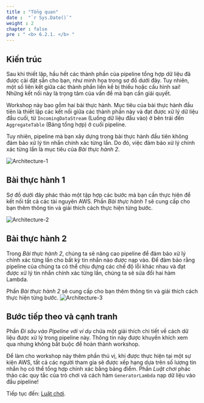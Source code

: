 ```yaml
---
title : "Tổng quan"
date :  "`r Sys.Date()`" 
weight : 2
chapter : false
pre : " <b> 6.2.1. </b> "
---
```


## Kiến trúc

Sau khi thiết lập, hầu hết các thành phần của pipeline tổng hợp dữ liệu đã được cài đặt sẵn cho bạn, như minh họa trong sơ đồ dưới đây. Tuy nhiên, một số liên kết giữa các thành phần liền kề bị thiếu hoặc cấu hình sai! Những kết nối này là trọng tâm của vấn đề mà bạn cần giải quyết.

Workshop này bao gồm hai bài thực hành. Mục tiêu của bài thực hành đầu tiên là thiết lập các kết nối giữa các thành phần này và đạt được xử lý dữ liệu đầu cuối, từ `IncomingDataStream` (Luồng dữ liệu đầu vào) ở bên trái đến `AggregateTable` (Bảng tổng hợp) ở cuối pipeline.

Tuy nhiên, pipeline mà bạn xây dựng trong bài thực hành đầu tiên không đảm bảo xử lý tin nhắn chính xác từng lần. Do đó, việc đảm bảo xử lý chính xác từng lần là mục tiêu của _Bài thực hành 2_.

![Architecture-1](/images/6/6.2/6.png)

## Bài thực hành 1

Sơ đồ dưới đây phác thảo một tập hợp các bước mà bạn cần thực hiện để kết nối tất cả các tài nguyên AWS. Phần _Bài thực hành 1_ sẽ cung cấp cho bạn thêm thông tin và giải thích cách thực hiện từng bước.

![Architecture-2](/images/6/6.2/7.png)

## Bài thực hành 2

Trong _Bài thực hành 2_, chúng ta sẽ nâng cao pipeline để đảm bảo xử lý chính xác từng lần cho bất kỳ tin nhắn nào được nạp vào. Để đảm bảo rằng pipeline của chúng ta có thể chịu đựng các chế độ lỗi khác nhau và đạt được xử lý tin nhắn chính xác từng lần, chúng ta sẽ sửa đổi hai hàm Lambda.

Phần _Bài thực hành 2_ sẽ cung cấp cho bạn thêm thông tin và giải thích cách thực hiện từng bước. ![Architecture-3](/images/6/6.2/1.png)

## Bước tiếp theo và cạnh tranh

Phần _Đi sâu vào Pipeline với ví dụ_ chứa một giải thích chi tiết về cách dữ liệu được xử lý trong pipeline này. Thông tin này được khuyến khích xem qua nhưng không bắt buộc để hoàn thành workshop.

Để làm cho workshop này thêm phần thú vị, khi được thực hiện tại một sự kiện AWS, tất cả các người tham gia sẽ được xếp hạng dựa trên số lượng tin nhắn họ có thể tổng hợp chính xác bằng bảng điểm. Phần _Luật chơi_ phác thảo các quy tắc của trò chơi và cách hàm `GeneratorLambda` nạp dữ liệu vào đầu pipeline!

Tiếp tục đến: [Luật chơi](https://catalog.workshops.aws/dynamodb-labs/en-US/event-driven-architecture/ex1overview/step1).